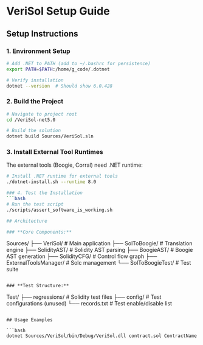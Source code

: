 # VeriSol Setup Guide

## Setup Instructions

### 1. Environment Setup
```bash
# Add .NET to PATH (add to ~/.bashrc for persistence)
export PATH=$PATH:/home/g_code/.dotnet

# Verify installation
dotnet --version  # Should show 6.0.428
```

### 2. Build the Project
```bash
# Navigate to project root
cd /VeriSol-net5.0

# Build the solution
dotnet build Sources/VeriSol.sln
```

### 3. Install External Tool Runtimes
The external tools (Boogie, Corral) need .NET runtime:

```bash
# Install .NET runtime for external tools
./dotnet-install.sh --runtime 8.0

### 4. Test the Installation
```bash
# Run the test script
./scripts/assert_software_is_working.sh

## Architecture

### **Core Components:**

```
Sources/
├── VeriSol/              # Main application 
├── SolToBoogie/          # Translation engine
├── SolidityAST/          # Solidity AST parsing
├── BoogieAST/            # Boogie AST generation
├── SolidityCFG/          # Control flow graph 
├── ExternalToolsManager/  # Solc management
└── SolToBoogieTest/      # Test suite 
```

### **Test Structure:**

```
Test/
├── regressions/          # Solidity test files
├── config/              # Test configurations (unused)
└── records.txt          # Test enable/disable list
```

## Usage Examples

```bash
dotnet Sources/VeriSol/bin/Debug/VeriSol.dll contract.sol ContractName
```
